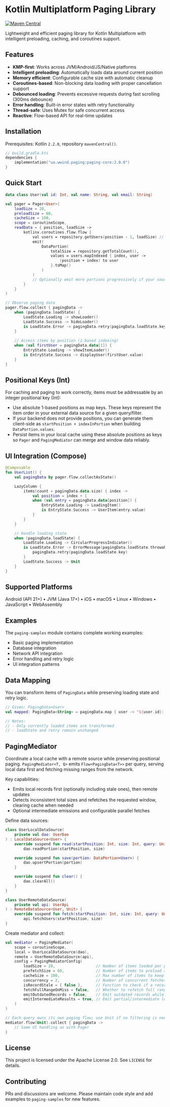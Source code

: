 # Kotlin Multiplatform Paging Library

[![Maven Central](https://img.shields.io/maven-central/v/ua.wwind.paging/paging-core)](https://central.sonatype.com/artifact/ua.wwind.paging/paging-core)

Lightweight and efficient paging library for Kotlin Multiplatform with intelligent preloading, caching, and coroutines
support.

## Features

- **KMP-first**: Works across JVM/Android/JS/Native platforms
- **Intelligent preloading**: Automatically loads data around current position
- **Memory efficient**: Configurable cache size with automatic cleanup
- **Coroutines-based**: Non-blocking data loading with proper cancellation support
- **Debounced loading**: Prevents excessive requests during fast scrolling (300ms debounce)
- **Error handling**: Built-in error states with retry functionality
- **Thread-safe**: Uses Mutex for safe concurrent access
- **Reactive**: Flow-based API for real-time updates

## Installation

Prerequisites: Kotlin `2.2.0`, repository `mavenCentral()`.

```kotlin
// build.gradle.kts
dependencies {
    implementation("ua.wwind.paging:paging-core:2.0.0")
}
```

## Quick Start

```kotlin
data class User(val id: Int, val name: String, val email: String)

val pager = Pager<User>(
    loadSize = 20,
    preloadSize = 60,
    cacheSize = 100,
    scope = coroutineScope,
    readData = { position, loadSize ->
        kotlinx.coroutines.flow.flow {
            val users = repository.getUsers(position - 1, loadSize) // Convert to 0-based
            emit(
                DataPortion(
                    totalSize = repository.getTotalCount(),
                    values = users.mapIndexed { index, user ->
                        (position + index) to user
                    }.toMap()
                )
            )
            // Optionally emit more portions progressively if your source supports it
        }
    }
)

// Observe paging data
pager.flow.collect { pagingData ->
    when (pagingData.loadState) {
        LoadState.Loading -> showLoader()
        LoadState.Success -> hideLoader()
        is LoadState.Error -> pagingData.retry(pagingData.loadState.key)
    }
    
    // Access items by position (1-based indexing)
    when (val firstUser = pagingData.data[1]) {
        EntryState.Loading -> showItemLoader()
        is EntryState.Success -> displayUser(firstUser.value)
    }
}
```

## Positional Keys (Int)

For caching and paging to work correctly, items must be addressable by an integer positional key (Int):

- Use absolute 1-based positions as map keys. These keys represent the item order in your external data source for a
  given query/filter.
- If your backend does not provide positions, you can generate them client-side as `startPosition + indexInPortion` when
  building `DataPortion.values`.
- Persist items in your local cache using these absolute positions as keys so `Pager` and `PagingMediator` can merge and
  window data reliably.

## UI Integration (Compose)

```kotlin
@Composable
fun UserList() {
    val pagingData by pager.flow.collectAsState()

    LazyColumn {
        items(count = pagingData.data.size) { index ->
            val position = index + 1
            when (val entry = pagingData.data[position]) {
                EntryState.Loading -> LoadingItem()
                is EntryState.Success -> UserItem(entry.value)
            }
        }
    }

    // Handle loading state
    when (pagingData.loadState) {
        LoadState.Loading -> CircularProgressIndicator()
        is LoadState.Error -> ErrorMessage(pagingData.loadState.throwable) {
            pagingData.retry(pagingData.loadState.key)
        }
        LoadState.Success -> Unit
    }
}
```

## Supported Platforms

Android (API 21+) • JVM (Java 17+) • iOS • macOS • Linux • Windows • JavaScript • WebAssembly

## Examples

The `paging-samples` module contains complete working examples:

- Basic paging implementation
- Database integration
- Network API integration
- Error handling and retry logic
- UI integration patterns

## Data Mapping
You can transform items of `PagingData` while preserving loading state and retry logic.
```kotlin
// Given: PagingData<User>
val mapped: PagingData<String> = pagingData.map { user -> "${user.id}: ${user.name}" }

// Notes:
// - Only currently loaded items are transformed
// - loadState and retry remain unchanged
```

## PagingMediator

Coordinate a local cache with a remote source while preserving positional paging. `PagingMediator<T, Q>` emits
`Flow<PagingData<T>>` per query, serving local data first and fetching missing ranges from the network.

Key capabilities:

- Emits local records first (optionally including stale ones), then remote updates
- Detects inconsistent total sizes and refetches the requested window, clearing cache when needed
- Optional intermediate emissions and configurable parallel fetches

Define data sources:

```kotlin
class UserLocalDataSource(
    private val dao: UserDao
) : LocalDataSource<User> {
    override suspend fun read(startPosition: Int, size: Int, query: Unit): DataPortion<User> =
        dao.readPortion(startPosition, size)

    override suspend fun save(portion: DataPortion<User>) {
        dao.upsertPortion(portion)
    }

    override suspend fun clear() {
        dao.clearAll()
    }
}

class UserRemoteDataSource(
    private val api: UserApi
) : RemoteDataSource<User, Unit> {
    override suspend fun fetch(startPosition: Int, size: Int, query: Unit): DataPortion<User> =
        api.fetchUsers(startPosition, size)
}
```

Create mediator and collect:

```kotlin
val mediator = PagingMediator(
    scope = coroutineScope,
    local = UserLocalDataSource(dao),
    remote = UserRemoteDataSource(api),
    config = PagingMediatorConfig(
        loadSize = 20,                  // Number of items loaded per page
        prefetchSize = 60,              // Number of items to preload around current position
        cacheSize = 100,                // Max number of items to keep in memory cache
        concurrency = 2,                // Number of concurrent fetches allowed
        isRecordStale = { false },      // Function to check if a record is outdated
        fetchFullRangeOnMiss = false,   // Whether to refetch full range if data is missing or inconsistent
        emitOutdatedRecords = false,    // Emit outdated records while fetching new ones
        emitIntermediateResults = true, // Emit partial/intermediate load results during fetch
    )
)

// Each query owns its own paging flow; use Unit if no filtering is needed
mediator.flow(Unit).collect { pagingData ->
    // Same UI handling as with Pager
}
```

## License

This project is licensed under the Apache License 2.0. See `LICENSE` for details.

## Contributing

PRs and discussions are welcome. Please maintain code style and add examples to `paging-samples` for new features.